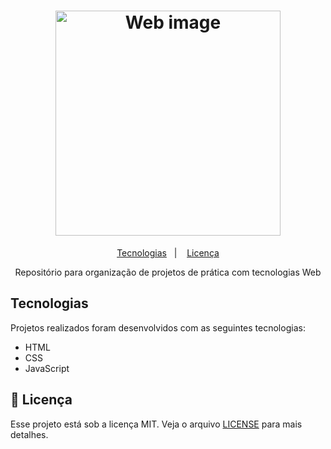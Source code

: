 <h1 align="center">
  <img alt="Web image" title="Web image" src="https://media.geeksforgeeks.org/wp-content/uploads/20240202114016/Web-Development-Project-Ideas.webp" width="360px" />
</h1>

<p align="center">
  <a href="#-tecnologias">Tecnologias</a>&nbsp;&nbsp;&nbsp;|&nbsp;&nbsp;&nbsp;
  <a href="#memo-licença">Licença</a>
</p>

<p align="center">
 Repositório para organização de projetos de prática com tecnologias Web
</p>

## Tecnologias

Projetos realizados foram desenvolvidos com as seguintes tecnologias:

- HTML
- CSS
- JavaScript

## :memo: Licença

Esse projeto está sob a licença MIT. Veja o arquivo [LICENSE](.github/LICENSE.md) para mais detalhes.